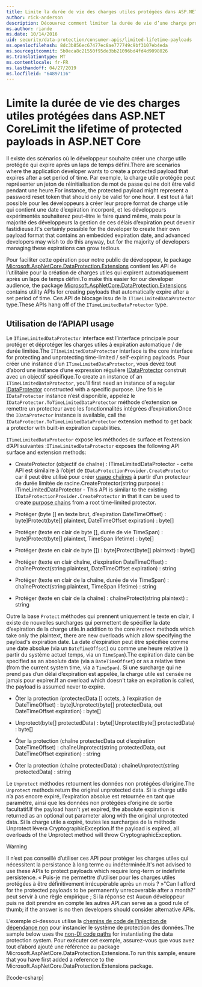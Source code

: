 ```yaml
---
title: Limite la durée de vie des charges utiles protégées dans ASP.NET Core
author: rick-anderson
description: Découvrez comment limiter la durée de vie d’une charge protégée à l’aide de l’API de Protection des données ASP.NET Core.
ms.author: riande
ms.date: 10/14/2016
uid: security/data-protection/consumer-apis/limited-lifetime-payloads
ms.openlocfilehash: 8dc3b856ec67477ec8ae777749c9bf3107eb4eda
ms.sourcegitcommit: 5b0eca8c21550f95de3bb21096bd4fd4d9098026
ms.translationtype: MT
ms.contentlocale: fr-FR
ms.lasthandoff: 04/27/2019
ms.locfileid: "64897116"
---
```

# <a name="limit-the-lifetime-of-protected-payloads-in-aspnet-core"></a><span data-ttu-id="9b0d6-103">Limite la durée de vie des charges utiles protégées dans ASP.NET Core</span><span class="sxs-lookup"><span data-stu-id="9b0d6-103">Limit the lifetime of protected payloads in ASP.NET Core</span></span>

<span data-ttu-id="9b0d6-104">Il existe des scénarios où le développeur souhaite créer une charge utile protégée qui expire après un laps de temps défini.</span><span class="sxs-lookup"><span data-stu-id="9b0d6-104">There are scenarios where the application developer wants to create a protected payload that expires after a set period of time.</span></span> <span data-ttu-id="9b0d6-105">Par exemple, la charge utile protégée peut représenter un jeton de réinitialisation de mot de passe qui ne doit être valid pendant une heure.</span><span class="sxs-lookup"><span data-stu-id="9b0d6-105">For instance, the protected payload might represent a password reset token that should only be valid for one hour.</span></span> <span data-ttu-id="9b0d6-106">Il est tout à fait possible pour les développeurs à créer leur propre format de charge utile qui contient une date d’expiration incorporé, et les développeurs expérimentés souhaiterez peut-être le faire quand même, mais pour la majorité des développeurs la gestion de ces délais d’expiration peut devenir fastidieuse.</span><span class="sxs-lookup"><span data-stu-id="9b0d6-106">It's certainly possible for the developer to create their own payload format that contains an embedded expiration date, and advanced developers may wish to do this anyway, but for the majority of developers managing these expirations can grow tedious.</span></span>

<span data-ttu-id="9b0d6-107">Pour faciliter cette opération pour notre public de développeur, le package [Microsoft.AspNetCore.DataProtection.Extensions](https://www.nuget.org/packages/Microsoft.AspNetCore.DataProtection.Extensions/) contient les API de l’utilitaire pour la création de charges utiles qui expirent automatiquement après un laps de temps défini.</span><span class="sxs-lookup"><span data-stu-id="9b0d6-107">To make this easier for our developer audience, the package [Microsoft.AspNetCore.DataProtection.Extensions](https://www.nuget.org/packages/Microsoft.AspNetCore.DataProtection.Extensions/) contains utility APIs for creating payloads that automatically expire after a set period of time.</span></span> <span data-ttu-id="9b0d6-108">Ces API de blocage issu de la `ITimeLimitedDataProtector` type.</span><span class="sxs-lookup"><span data-stu-id="9b0d6-108">These APIs hang off of the `ITimeLimitedDataProtector` type.</span></span>

## <a name="api-usage"></a><span data-ttu-id="9b0d6-109">Utilisation de l’API</span><span class="sxs-lookup"><span data-stu-id="9b0d6-109">API usage</span></span>

<span data-ttu-id="9b0d6-110">Le `ITimeLimitedDataProtector` interface est l’interface principale pour protéger et déprotéger les charges utiles à expiration automatique / de durée limitée.</span><span class="sxs-lookup"><span data-stu-id="9b0d6-110">The `ITimeLimitedDataProtector` interface is the core interface for protecting and unprotecting time-limited / self-expiring payloads.</span></span> <span data-ttu-id="9b0d6-111">Pour créer une instance d’un `ITimeLimitedDataProtector`, vous devez tout d’abord une instance d’une expression régulière [IDataProtector](xref:security/data-protection/consumer-apis/overview) construit avec un objectif spécifique.</span><span class="sxs-lookup"><span data-stu-id="9b0d6-111">To create an instance of an `ITimeLimitedDataProtector`, you'll first need an instance of a regular [IDataProtector](xref:security/data-protection/consumer-apis/overview) constructed with a specific purpose.</span></span> <span data-ttu-id="9b0d6-112">Une fois le `IDataProtector` instance n’est disponible, appelez le `IDataProtector.ToTimeLimitedDataProtector` méthode d’extension se remettre un protecteur avec les fonctionnalités intégrées d’expiration.</span><span class="sxs-lookup"><span data-stu-id="9b0d6-112">Once the `IDataProtector` instance is available, call the `IDataProtector.ToTimeLimitedDataProtector` extension method to get back a protector with built-in expiration capabilities.</span></span>

<span data-ttu-id="9b0d6-113">`ITimeLimitedDataProtector` expose les méthodes de surface et l’extension d’API suivantes :</span><span class="sxs-lookup"><span data-stu-id="9b0d6-113">`ITimeLimitedDataProtector` exposes the following API surface and extension methods:</span></span>

* <span data-ttu-id="9b0d6-114">CreateProtector (objectif de chaîne) : ITimeLimitedDataProtector - cette API est similaire à l’objet de `IDataProtectionProvider.CreateProtector` car il peut être utilisé pour créer [usage chaînes](xref:security/data-protection/consumer-apis/purpose-strings) à partir d’un protecteur de durée limitée de racine.</span><span class="sxs-lookup"><span data-stu-id="9b0d6-114">CreateProtector(string purpose) : ITimeLimitedDataProtector - This API is similar to the existing `IDataProtectionProvider.CreateProtector` in that it can be used to create [purpose chains](xref:security/data-protection/consumer-apis/purpose-strings) from a root time-limited protector.</span></span>

* <span data-ttu-id="9b0d6-115">Protéger (byte [] en texte brut, d’expiration DateTimeOffset) : byte]</span><span class="sxs-lookup"><span data-stu-id="9b0d6-115">Protect(byte[] plaintext, DateTimeOffset expiration) : byte[]</span></span>

* <span data-ttu-id="9b0d6-116">Protéger (texte en clair de byte [], durée de vie TimeSpan) : byte]</span><span class="sxs-lookup"><span data-stu-id="9b0d6-116">Protect(byte[] plaintext, TimeSpan lifetime) : byte[]</span></span>

* <span data-ttu-id="9b0d6-117">Protéger (texte en clair de byte []) : byte]</span><span class="sxs-lookup"><span data-stu-id="9b0d6-117">Protect(byte[] plaintext) : byte[]</span></span>

* <span data-ttu-id="9b0d6-118">Protéger (texte en clair chaîne, d’expiration DateTimeOffset) : chaîne</span><span class="sxs-lookup"><span data-stu-id="9b0d6-118">Protect(string plaintext, DateTimeOffset expiration) : string</span></span>

* <span data-ttu-id="9b0d6-119">Protéger (texte en clair de la chaîne, durée de vie TimeSpan) : chaîne</span><span class="sxs-lookup"><span data-stu-id="9b0d6-119">Protect(string plaintext, TimeSpan lifetime) : string</span></span>

* <span data-ttu-id="9b0d6-120">Protéger (texte en clair de la chaîne) : chaîne</span><span class="sxs-lookup"><span data-stu-id="9b0d6-120">Protect(string plaintext) : string</span></span>

<span data-ttu-id="9b0d6-121">Outre la base `Protect` méthodes qui prennent uniquement le texte en clair, il existe de nouvelles surcharges qui permettent de spécifier la date d’expiration de la charge utile.</span><span class="sxs-lookup"><span data-stu-id="9b0d6-121">In addition to the core `Protect` methods which take only the plaintext, there are new overloads which allow specifying the payload's expiration date.</span></span> <span data-ttu-id="9b0d6-122">La date d’expiration peut être spécifiée comme une date absolue (via un `DateTimeOffset`) ou comme une heure relative (à partir du système actuel temps, via un `TimeSpan`).</span><span class="sxs-lookup"><span data-stu-id="9b0d6-122">The expiration date can be specified as an absolute date (via a `DateTimeOffset`) or as a relative time (from the current system time, via a `TimeSpan`).</span></span> <span data-ttu-id="9b0d6-123">Si une surcharge qui ne prend pas d’un délai d’expiration est appelée, la charge utile est censée ne jamais pour expirer.</span><span class="sxs-lookup"><span data-stu-id="9b0d6-123">If an overload which doesn't take an expiration is called, the payload is assumed never to expire.</span></span>

* <span data-ttu-id="9b0d6-124">Ôter la protection (protectedData [] octets, à l’expiration de DateTimeOffset) : byte]</span><span class="sxs-lookup"><span data-stu-id="9b0d6-124">Unprotect(byte[] protectedData, out DateTimeOffset expiration) : byte[]</span></span>

* <span data-ttu-id="9b0d6-125">Unprotect(byte[] protectedData) : byte[]</span><span class="sxs-lookup"><span data-stu-id="9b0d6-125">Unprotect(byte[] protectedData) : byte[]</span></span>

* <span data-ttu-id="9b0d6-126">Ôter la protection (chaîne protectedData out d’expiration DateTimeOffset) : chaîne</span><span class="sxs-lookup"><span data-stu-id="9b0d6-126">Unprotect(string protectedData, out DateTimeOffset expiration) : string</span></span>

* <span data-ttu-id="9b0d6-127">Ôter la protection (chaîne protectedData) : chaîne</span><span class="sxs-lookup"><span data-stu-id="9b0d6-127">Unprotect(string protectedData) : string</span></span>

<span data-ttu-id="9b0d6-128">Le `Unprotect` méthodes retournent les données non protégées d’origine.</span><span class="sxs-lookup"><span data-stu-id="9b0d6-128">The `Unprotect` methods return the original unprotected data.</span></span> <span data-ttu-id="9b0d6-129">Si la charge utile n’a pas encore expiré, l’expiration absolue est retournée en tant que paramètre, ainsi que les données non protégées d’origine de sortie facultatif.</span><span class="sxs-lookup"><span data-stu-id="9b0d6-129">If the payload hasn't yet expired, the absolute expiration is returned as an optional out parameter along with the original unprotected data.</span></span> <span data-ttu-id="9b0d6-130">Si la charge utile a expiré, toutes les surcharges de la méthode Unprotect lèvera CryptographicException.</span><span class="sxs-lookup"><span data-stu-id="9b0d6-130">If the payload is expired, all overloads of the Unprotect method will throw CryptographicException.</span></span>

>[!WARNING]
> <span data-ttu-id="9b0d6-131">Il n’est pas conseillé d’utiliser ces API pour protéger les charges utiles qui nécessitent la persistance à long terme ou indéterminée.</span><span class="sxs-lookup"><span data-stu-id="9b0d6-131">It's not advised to use these APIs to protect payloads which require long-term or indefinite persistence.</span></span> <span data-ttu-id="9b0d6-132">« Puis-je me permettre d’utiliser pour les charges utiles protégées à être définitivement irrécupérable après un mois ? »</span><span class="sxs-lookup"><span data-stu-id="9b0d6-132">"Can I afford for the protected payloads to be permanently unrecoverable after a month?"</span></span> <span data-ttu-id="9b0d6-133">peut servir à une règle empirique ; Si la réponse est Aucun développeur puis ne doit prendre en compte les autres API.</span><span class="sxs-lookup"><span data-stu-id="9b0d6-133">can serve as a good rule of thumb; if the answer is no then developers should consider alternative APIs.</span></span>

<span data-ttu-id="9b0d6-134">L’exemple ci-dessous utilise la [chemins de code de l’injection de dépendance non](xref:security/data-protection/configuration/non-di-scenarios) pour instancier le système de protection des données.</span><span class="sxs-lookup"><span data-stu-id="9b0d6-134">The sample below uses the [non-DI code paths](xref:security/data-protection/configuration/non-di-scenarios) for instantiating the data protection system.</span></span> <span data-ttu-id="9b0d6-135">Pour exécuter cet exemple, assurez-vous que vous avez tout d’abord ajouté une référence au package Microsoft.AspNetCore.DataProtection.Extensions.</span><span class="sxs-lookup"><span data-stu-id="9b0d6-135">To run this sample, ensure that you have first added a reference to the Microsoft.AspNetCore.DataProtection.Extensions package.</span></span>

[!code-csharp[](limited-lifetime-payloads/samples/limitedlifetimepayloads.cs)]
